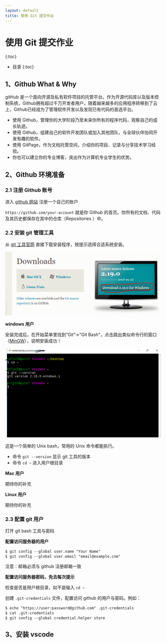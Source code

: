 ```yaml
---
layout: default
title: 使用 Git 提交作业
---
```


# 使用 Git 提交作业
{:toc}

* 目录
{:toc}

## 1、Github What & Why

gitHub 是一个面向开源及私有软件项目的托管平台。作为开源代码库以及版本控制系统，Github拥有超过千万开发者用户，随着越来越多的应用程序转移到了云上，Github已经成为了管理软件开发以及发现已有代码的首选平台。

* 使用 Github，管理你的大学阶段乃至未来你所有的程序代码，观察自己的成长轨迹。
* 使用 Github，组建自己的软件开发团队或加入其他团队，与全球伙伴协同开发有趣的软件。
* 使用 GitPage，作为文档托管空间，介绍你的项目、记录与分享技术学习经验。
* 你也可以建立你的专业博客，突出作为计算机专业学生的优势。

## 2、Github 环境准备

### 2.1 注册 Github 账号

进入 [github ⽹站](https://github.com/) 注册⼀个⾃⼰的账户

`https://github.com/your-account` 就是你 Github 的首页。你所有的文档、代码及其历史都保存在其中的仓库（Repositories
）中。


### 2.2 安装 git 管理⼯具

从 [git 工具官⽹](https://git-scm.com/downloads) 直接下载安装程序，按提示选择合适系统安装。

![](images/homework-helper/git-download.png)

**windows 用户**

安装完成后，在开始菜单⾥找到“Git”->"Git Bash"，点击跳出类似命令⾏的窗⼝（[MinGW](http://mingw.org/)），说明安装成功！

![](images/homework-helper/git-bash-window.png)

这是一个简单的 Unix bash，常用的 Unix 命令都能执行。

* 命令 `git --version` 显示 git 工具的版本
* 命令 `cd ~` 进入用户根目录

**Mac 用户**

期待你的补充

**Linux 用户**

期待你的补充

### 2.3 配置 git 用户

打开 git bash 工具与密码

**配置访问服务器的用户**

```
$ git config --global user.name "Your Name"
$ git config --global user.email "email@example.com"
```

注意：邮箱必须与 github 注册邮箱一致

**配置访问服务器密码，免去每次提示**

检查是否是用户根目录，如不是输入 `cd ~`

创建 `.git-credentials` 文件，配置访问 github 的用户与密码。例如： 

```
$ echo "https://user:password@github.com" .git-credentials
$ cat .git-credentials
$ git config --global credential.helper store
```

## 3、安装 vscode







